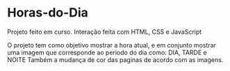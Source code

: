 # Horas-do-Dia
Projeto feito em curso. Interação feita com HTML, CSS e JavaScript 

O projeto tem como objetivo mostrar a hora atual, 
e em conjunto mostrar uma imagem que corresponde ao periodo do dia como: DIA, TARDE e NOITE 
Também a mudança de cor das paginas de acordo com as imagens.  
